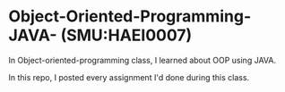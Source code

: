 # Object-Oriented-Programming-JAVA- (SMU:HAEI0007)

In Object-oriented-programming class, I learned about OOP using JAVA.

In this repo, I posted every assignment I'd done during this class.
